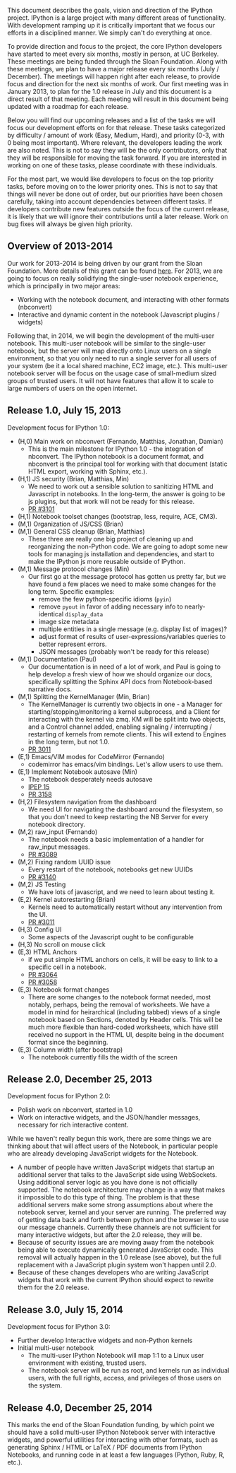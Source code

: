 This document describes the goals, vision and direction of the IPython project.  IPython
is a large project with many different areas of functionality. With development ramping up
it is critically important that we focus our efforts in a disciplined manner. We simply can't do 
everything at once.

To provide direction and focus to the project, the core IPython developers have started to meet
every six months, mostly in person, at UC Berkeley. These meetings are being funded through the
Sloan Foundation. Along with these meetings, we plan to have a major release every six months (July / December).  The meetings will happen right after each release, to provide focus and direction
for the next six months of work. Our first meeting was in January 2013, to plan for the 
1.0 release in July and this document is a direct result of that meeting. Each meeting will
result in this document being updated with a roadmap for each release.

Below you will find our upcoming releases and a list of the tasks we will focus
our development efforts on for that release. These tasks categorized by difficulty / 
amount of work (Easy, Medium, Hard), and priority (0-3, with 0 being most important).
Where relevant, the developers leading the work are also noted. This is not to say
they will be the only contributors, only that they will be responsible for moving
the task forward. If you are interested in working on one of these tasks, please coordinate
with these individuals.

For the most part, we would like developers to focus on the top priority tasks, before
moving on to the lower priority ones. This is not to say that things will never be done
out of order, but our priorities have been chosen carefully, taking into account dependencies
between different tasks. If developers contribute new features outside the focus of the current
release, it is likely that we will ignore their contributions until a later release.
Work on bug fixes will always be given high priority.

## Overview of 2013-2014

Our work for 2013-2014 is being driven by our grant from the Sloan Foundation. 
More details of this grant can be found [here](http://ipython.org/sloan-grant.html).
For 2013, we are going to focus on really solidifying the single-user notebook experience, 
which is principally in two major areas:

- Working with the notebook document, and interacting with other formats (nbconvert)
- Interactive and dynamic content in the notebook (Javascript plugins / widgets)

Following that, in 2014, we will begin the development of the multi-user notebook.
This multi-user notebook will be similar to the single-user notebook, but the server will
map directly onto Linux users on a single environment, so that you only need to run a single server
for all users of your system (be it a local shared machine, EC2 image, etc.). This multi-user notebook
server will be focus on the usage case of small-medium sized groups of trusted users. It will not
have features that allow it to scale to large numbers of users on the open internet.

## Release 1.0, July 15, 2013

Development focus for IPython 1.0:

- (H,0) Main work on nbconvert (Fernando, Matthias, Jonathan, Damian)
  - This is the main milestone for IPython 1.0 - the integration of nbconvert.
    The IPython notebook is a document format, and nbconvert is the principal
    tool for working with that document (static HTML export, working with Sphinx, etc.).
- (H,1) JS security (Brian, Matthias, Min)
  - We need to work out a sensible solution to sanitizing HTML and Javascript
    in notebooks.  In the long-term, the answer is going to be js plugins,
    but that work will not be ready for this release.
  - [PR #3101](https://github.com/ipython/ipython/pull/3101)
- (H,1) Notebook toolset changes (bootstrap, less, require, ACE, CM3).
- (M,1) Organization of JS/CSS (Brian)
- (M,1) General CSS cleanup (Brian, Matthias)
  - These three are really one big project of cleaning up and reorganizing
    the non-Python code.  We are going to adopt some new tools
    for managing js installation and dependencies,
    and start to make the IPython js more reusable outside of IPython.
- (M,1) Message protocol changes (Min)
  - Our first go at the message protocol has gotten us pretty far,
    but we have found a few places we need to make some changes
    for the long term.
    Specific examples:
      - remove the few python-specific idioms (`pyin`)
      - remove `pyout` in favor of adding necessary info to nearly-identical `display_data`
      - image size metadata
      - multiple entities in a single message (e.g. display list of images)?
      - adjust format of results of user-expressions/variables queries to better represent errors.
      - JSON messages (probably won't be ready for this release)
- (M,1) Documentation (Paul)
  - Our documentation is in need of a lot of work,
    and Paul is going to help develop a fresh view of how we should
    organize our docs, specifically splitting the Sphinx API docs
    from Notebook-based narrative docs.
- (M,1) Splitting the KernelManager (Min, Brian)
  - The KernelManager is currently two objects in one - a Manager for starting/stopping/monitoring
    a kernel subprocess, and a Client for interacting with the kernel via zmq.
    KM will be split into two objects, and a Control channel added, enabling
    signaling / interrupting / restarting of kernels from remote clients.
    This will extend to Engines in the long term, but not 1.0.
  - [PR 3011](https://github.com/ipython/ipython/pull/3011)
- (E,1) Emacs/VIM modes for CodeMirror (Fernando)
  - codemirror has emacs/vim bindings. Let's allow users to use them.
- (E,1) Implement Notebook autosave (Min)
  - The notebook desperately needs autosave
  - [IPEP 15](IPEP-15%3A-Autosaving-the-IPython-Notebook)
  - [PR 3158](https://github.com/ipython/ipython/pull/3158)
- (H,2) Filesystem navigation from the dashboard
  - We need UI for navigating the dashboard around the filesystem,
    so that you don't need to keep restarting the NB Server for every notebook directory.
- (M,2) raw_input (Fernando)
  - The notebook needs a basic implementation of a handler for raw_input messages.
  - [PR #3089](https://github.com/ipython/ipython/pull/3089)
- (M,2) Fixing random UUID issue
  - Every restart of the notebook, notebooks get new UUIDs
  - [PR #3140](https://github.com/ipython/ipython/pull/3140)
- (M,2) JS Testing
  - We have lots of javascript, and we need to learn about testing it.
- (E,2) Kernel autorestarting (Brian)
  - Kernels need to automatically restart without any intervention from the UI.
  - [PR #3011](https://github.com/ipython/ipython/pull/3011)
- (H,3) Config UI
  - Some aspects of the Javascript ought to be configurable
- (H,3) No scroll on mouse click
- (E,3) HTML Anchors
  - if we put simple HTML anchors on cells,
    it will be easy to link to a specific cell in a notebook.
  - [PR #3064](https://github.com/ipython/ipython/pull/3064)
  - [PR #3058](https://github.com/ipython/ipython/pull/3058)
- (E,3) Notebook format changes
  - There are some changes to the notebook format needed,
    most notably, perhaps, being the removal of worksheets.
    We have a model in mind for heirarchical (including tabbed)
    views of a single notebook based on Sections,
    denoted by Header cells.
    This will be much more flexible than hard-coded worksheets,
    which have still received no support in the HTML UI,
    despite being in the document format since the beginning.
- (E,3) Column width (after bootstrap)
  - The notebook currently fills the width of the screen


## Release 2.0, December 25, 2013

Development focus for IPython 2.0:

- Polish work on nbconvert, started in 1.0
- Work on interactive widgets, and the JSON/handler messages,
  necessary for rich interactive content.

While we haven't really begun this work, there are some things we are thinking about that will affect users of the Notebook, in particular people who are already developing JavaScript widgets for the Notebook.

- A number of people have written JavaScript widgets that startup an additional server that talks to the JavaScript side using WebSockets.  Using additional server logic as you have done is not officially
supported.  The notebook architecture may change in a way that makes it impossible to do this type of thing.
The problem is that these additional servers make some strong assumptions about where the notebook server, kernel and your server are running.  The preferred way of getting data back and forth between python and the
browser is to use our message channels.  Currently these channels are not sufficient for many interactive widgets, but after the 2.0 release, they will be.
- Because of security issues are are moving away from the notebook being able to execute dynamically generated JavaScript code.  This removal will actually happen in the 1.0 release (see above), but the full replacement with a JavaScript plugin system won't happen until 2.0.
- Because of these changes developers who are writing JavaScript widgets that work with the current IPython should expect to rewrite them for the 2.0 release.

## Release 3.0, July 15, 2014

Development focus for IPython 3.0:

- Further develop Interactive widgets and non-Python kernels
- Initial multi-user notebook
  - The multi-user IPython Notebook will map 1:1 to a Linux user environment
    with existing, trusted users.
  - The notebook server will be run as root, and kernels run as individual users,
    with the full rights, access, and privileges of those users on the system.


## Release 4.0, December 25, 2014

This marks the end of the Sloan Foundation funding, by which point we should have a
solid multi-user IPython Notebook server with interactive widgets, and powerful utilities
for interacting with other formats, such as generating Sphinx / HTML or LaTeX / PDF documents
from IPython Notebooks, and running code in at least a few languages (Python, Ruby, R, etc.).